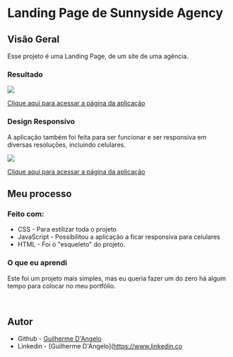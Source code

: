 # Landing Page de Sunnyside Agency

## Visão Geral

Esse projeto é uma Landing Page, de um site de uma agência.

### Resultado

![](design/project.gif)

[Clique aqui para acessar a página da aplicação](https://guilherme-dangelo.github.io/sunnyside-agency-landing-page/)

### Design Responsivo

A aplicação também foi feita para ser funcionar e ser responsiva em diversas resoluções, incluindo celulares.

![](design/mobile.gif)

[Clique aqui para acessar a página da aplicação](https://guilherme-dangelo.github.io/sunnyside-agency-landing-page/)

## Meu processo

### Feito com:

- CSS - Para estilizar toda o projeto
- JavaScript - Possibilitou a aplicação a ficar responsiva para celulares
- HTML - Foi o "esqueleto" do projeto.

### O que eu aprendi

Este foi um projeto mais simples, mas eu queria fazer um do zero há algum tempo para colocar no meu portfólio.

<br>

## Autor

- Github - [Guilherme D'Angelo](https://github.com/Guilherme-DAngelo)
- Linkedin - [Guilherme D'Angelo](https://www.linkedin.co
